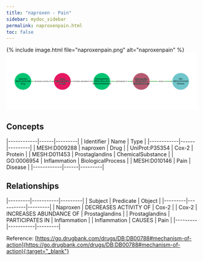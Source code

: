 ```yaml
---
title: "naproxen - Pain"
sidebar: mydoc_sidebar
permalink: naproxenpain.html
toc: false 
---
```


{% include image.html file="naproxenpain.png" alt="naproxenpain" %}![Path Visualization](/images/naproxenpain.png)

## Concepts

|------------|------|---------|
| Identifier | Name | Type    |
|------------|------|---------|
| MESH:D009288 | naproxen | Drug |
| UniProt:P35354 | Cox-2 | Protein |
| MESH:D011453 | Prostaglandins | ChemicalSubstance |
| GO:0006954 | Inflammation | BiologicalProcess |
| MESH:D010146 | Pain | Disease |
|------------|------|---------|

## Relationships

|---------|-----------|---------|
| Subject | Predicate | Object  |
|---------|-----------|---------|
| Naproxen | DECREASES ACTIVITY OF | Cox-2 |
| Cox-2 | INCREASES ABUNDANCE OF | Prostaglandins |
| Prostaglandins | PARTICIPATES IN | Inflammation |
| Inflammation | CAUSES | Pain |
|---------|-----------|---------|

Reference: [https://go.drugbank.com/drugs/DB:DB00788#mechanism-of-action](https://go.drugbank.com/drugs/DB:DB00788#mechanism-of-action){:target="_blank"}